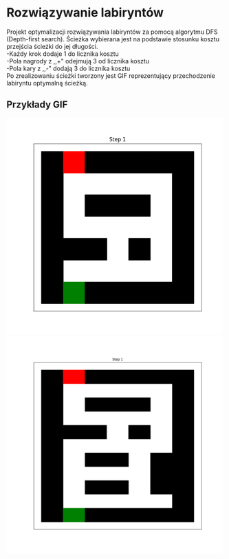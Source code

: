 # Rozwiązywanie labiryntów

Projekt optymalizacji rozwiązywania labiryntów za pomocą algorytmu DFS (Depth-first search).
Ścieżka wybierana jest na podstawie stosunku kosztu przejścia ścieżki do jej długości.
<br>-Każdy krok dodaje 1 do licznika kosztu
<br>-Pola nagrody z ,,+" odejmują 3 od licznika kosztu
<br>-Pola kary z ,,-" dodają 3 do licznika kosztu
<br>Po zrealizowaniu ścieżki tworzony jest GIF reprezentujący przechodzenie labiryntu optymalną ścieżką.

## Przykłady GIF
![](https://github.com/Filar33/SI-projekt/blob/main/maze_solution.gif)
![](https://github.com/Filar33/SI-projekt/blob/main/maze_solution-1.gif)

